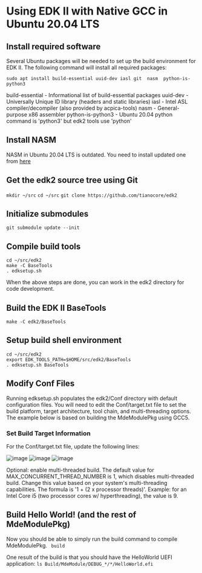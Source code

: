# Using EDK II with Native GCC in Ubuntu 20.04 LTS
## Install required software
Several Ubuntu packages will be needed to set up the build environment for EDK II. The following command will install all required packages:

```sudo apt install build-essential uuid-dev iasl git  nasm  python-is-python3```

build-essential - Informational list of build-essential packages
uuid-dev - Universally Unique ID library (headers and static libraries)
iasl - Intel ASL compiler/decompiler (also provided by acpica-tools)
nasm - General-purpose x86 assembler
python-is-python3 - Ubuntu 20.04 python command is 'python3' but edk2 tools use 'python'

## Install NASM
NASM in Ubuntu 20.04 LTS is outdated. You need to install updated one from [here](https://www.linuxfromscratch.org/blfs/view/svn/general/nasm.html)

## Get the edk2 source tree using Git

```mkdir ~/src```
```cd ~/src```
```git clone https://github.com/tianocore/edk2```

## Initialize submodules

```git submodule update --init```

## Compile build tools

```
cd ~/src/edk2
make -C BaseTools
. edksetup.sh
 ```
When the above steps are done, you can work in the edk2 directory for code development.

## Build the EDK II BaseTools

```make -C edk2/BaseTools```

## Setup build shell environment

``` 
cd ~/src/edk2
export EDK_TOOLS_PATH=$HOME/src/edk2/BaseTools
. edksetup.sh BaseTools
```

## Modify Conf Files
Running edksetup.sh populates the edk2/Conf directory with default configuration files. You will need to edit the Conf/target.txt file to set the build platform, target architecture, tool chain, and multi-threading options. The example below is based on building the MdeModulePkg using GCC5.

### Set Build Target Information
For the Conf/target.txt file, update the following lines:

![image](https://user-images.githubusercontent.com/10768241/202523638-b882dbf0-7067-46c7-9c5a-dae3eb4186de.png)
![image](https://user-images.githubusercontent.com/10768241/202523864-d0d39fa0-0b06-4832-a9bd-ea33bfd1f9dd.png)
![image](https://user-images.githubusercontent.com/10768241/202523972-db307536-5f24-4898-bd5d-b282bd4a6adb.png)


Optional: enable multi-threaded build. The default value for MAX_CONCURRENT_THREAD_NUMBER is 1, which disables multi-threaded build. Change this value based on your system's multi-threading capabilities. The formula is '1 + (2 x processor threads)'.
Example: for an Intel Core i5 (two processor cores w/ hyperthreading), the value is 9.

## Build Hello World! (and the rest of MdeModulePkg)
Now you should be able to simply run the build command to compile MdeModulePkg.
``` build```

One result of the build is that you should have the HelloWorld UEFI application:
```ls Build/MdeModule/DEBUG_*/*/HelloWorld.efi```


